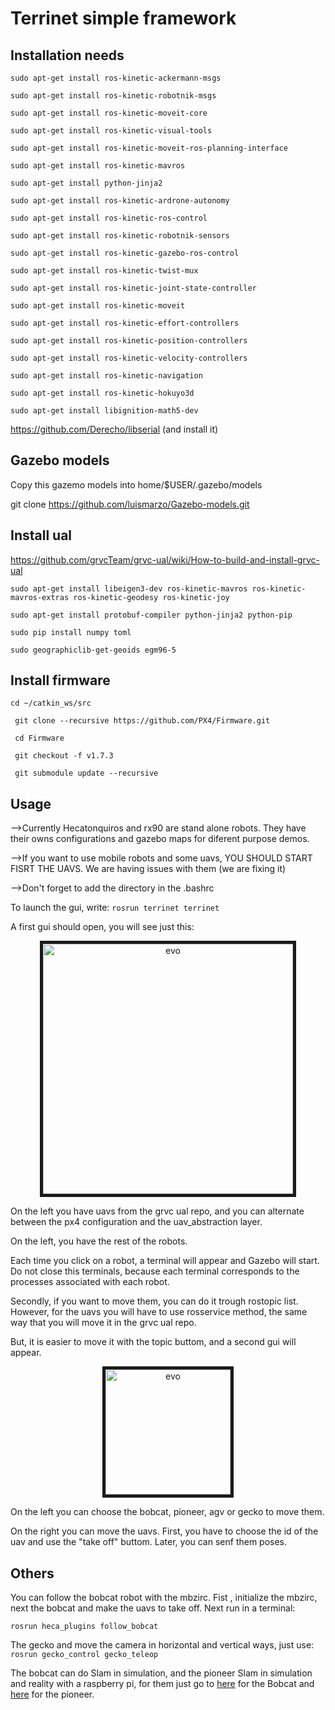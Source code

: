 # Terrinet simple framework

## Installation needs
`sudo apt-get install ros-kinetic-ackermann-msgs`

`sudo apt-get install ros-kinetic-robotnik-msgs`

`sudo apt-get install ros-kinetic-moveit-core`

`sudo apt-get install ros-kinetic-visual-tools`

`sudo apt-get install ros-kinetic-moveit-ros-planning-interface `

`sudo apt-get install ros-kinetic-mavros`

`sudo apt-get install python-jinja2`

`sudo apt-get install ros-kinetic-ardrone-autonomy `

`sudo apt-get install ros-kinetic-ros-control`

`sudo apt-get install ros-kinetic-robotnik-sensors`

`sudo apt-get install ros-kinetic-gazebo-ros-control`

`sudo apt-get install ros-kinetic-twist-mux`

`sudo apt-get install ros-kinetic-joint-state-controller`

`sudo apt-get install ros-kinetic-moveit`

`sudo apt-get install ros-kinetic-effort-controllers`

`sudo apt-get install ros-kinetic-position-controllers`

`sudo apt-get install ros-kinetic-velocity-controllers`

`sudo apt-get install ros-kinetic-navigation`

`sudo apt-get install ros-kinetic-hokuyo3d`

`sudo apt-get install libignition-math5-dev`




https://github.com/Derecho/libserial (and install it)

## Gazebo models

Copy this gazemo models into home/$USER/.gazebo/models

git clone https://github.com/luismarzo/Gazebo-models.git



## Install ual

https://github.com/grvcTeam/grvc-ual/wiki/How-to-build-and-install-grvc-ual

`sudo apt-get install libeigen3-dev ros-kinetic-mavros ros-kinetic-mavros-extras ros-kinetic-geodesy ros-kinetic-joy`

`sudo apt-get install protobuf-compiler python-jinja2 python-pip`

`sudo pip install numpy toml`

`sudo geographiclib-get-geoids egm96-5`

## Install firmware

` cd ~/catkin_ws/src `

` git clone --recursive https://github.com/PX4/Firmware.git`

` cd Firmware`

` git checkout -f v1.7.3`

` git submodule update --recursive`

## Usage 

-->Currently Hecatonquiros and rx90 are stand alone robots. They have their owns configurations and gazebo maps for diferent purpose demos.

-->If you want to use mobile robots and some uavs, YOU SHOULD START FISRT THE UAVS. We are having issues with them (we are fixing it)

-->Don't forget to add the directory in the .bashrc

To launch the gui, write:
` rosrun terrinet terrinet `

A first gui should open, you will see just this:

<center>
<a href="gui1.png" target="_blank"><img src="gui1.png" alt="evo" height="400" border="5" /></a>
</center>

On the left you have uavs from the grvc ual repo, and you can alternate between the px4 configuration and the uav_abstraction layer.

On the left, you have the rest of the robots.

Each time you click on a robot, a terminal will appear and Gazebo will start. Do not close this terminals, because each terminal corresponds to the processes associated with each robot.

Secondly, if you want to move them, you can do it trough rostopic list. However, for the uavs you will have to use rosservice method, the same way that you will move it in the grvc ual repo. 

But, it is easier to move it with the topic buttom, and a second gui will appear.

<center>
<a href="gui2.png" target="_blank"><img src="gui2.png" alt="evo" height="200" border="5" /></a>
</center>

On the left you can choose the bobcat, pioneer, agv or gecko to move them.

On the right you can move the uavs. First, you have to choose the id of the uav and use the "take off" buttom. Later, you can senf them poses.

## Others

You can follow the bobcat robot with the mbzirc. Fist , initialize the mbzirc, next the bobcat and make the uavs to take off. Next run in a terminal:

` rosrun heca_plugins follow_bobcat `

The gecko and move the camera in horizontal and vertical ways, just use:
` rosrun gecko_control gecko_teleop `

The bobcat can do Slam in simulation, and the pioneer Slam in simulation and reality with a raspberry pi, for them just go to [here](https://github.com/luismarzo/Agv_and_Bobcat/tree/master/bobcat) for the Bobcat and [here](https://github.com/luismarzo/pioneer_rgbslam) for the pioneer.








